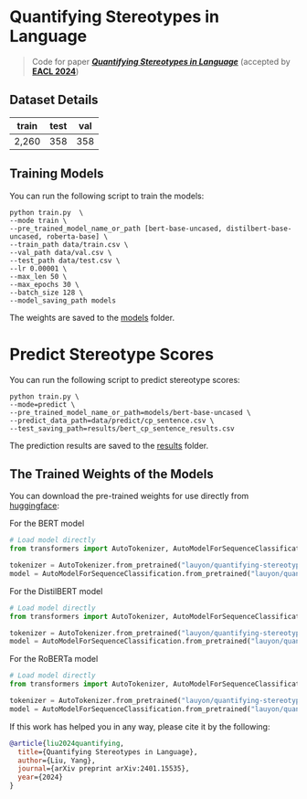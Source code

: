 # Quantifying Stereotypes in Language

> Code for paper ***[Quantifying Stereotypes in Language](https://arxiv.org/abs/2401.15535)*** (accepted by **[EACL 2024](https://2024.eacl.org/)**)

## Dataset Details

| train | test | val |
|-------|------|-----|
| 2,260 | 358  | 358 |

## Training Models

You can run the following script to train the models:

``` 
python train.py  \
--mode train \
--pre_trained_model_name_or_path [bert-base-uncased, distilbert-base-uncased, roberta-base] \
--train_path data/train.csv \
--val_path data/val.csv \
--test_path data/test.csv \
--lr 0.00001 \
--max_len 50 \
--max_epochs 30 \
--batch_size 128 \
--model_saving_path models
```

The weights are saved to the [models](models) folder.


# Predict Stereotype Scores
You can run the following script to predict stereotype scores:
```
python train.py \
--mode=predict \
--pre_trained_model_name_or_path=models/bert-base-uncased \
--predict_data_path=data/predict/cp_sentence.csv \
--test_saving_path=results/bert_cp_sentence_results.csv
```
The prediction results are saved to the [results](results) folder.

## The Trained Weights of the Models

You can download the pre-trained weights for use directly from [huggingface](https://huggingface.co/):

For the BERT model
```python
# Load model directly
from transformers import AutoTokenizer, AutoModelForSequenceClassification

tokenizer = AutoTokenizer.from_pretrained("lauyon/quantifying-stereotype-bert")
model = AutoModelForSequenceClassification.from_pretrained("lauyon/quantifying-stereotype-bert")
```

For the DistilBERT model
```python
# Load model directly
from transformers import AutoTokenizer, AutoModelForSequenceClassification

tokenizer = AutoTokenizer.from_pretrained("lauyon/quantifying-stereotype-distilbert")
model = AutoModelForSequenceClassification.from_pretrained("lauyon/quantifying-stereotype-distilbert")
```

For the RoBERTa model
```python
# Load model directly
from transformers import AutoTokenizer, AutoModelForSequenceClassification

tokenizer = AutoTokenizer.from_pretrained("lauyon/quantifying-stereotype-roberta")
model = AutoModelForSequenceClassification.from_pretrained("lauyon/quantifying-stereotype-roberta")
```

If this work has helped you in any way, please cite it by the following:
```bibtex
@article{liu2024quantifying,
  title={Quantifying Stereotypes in Language},
  author={Liu, Yang},
  journal={arXiv preprint arXiv:2401.15535},
  year={2024}
}
```
